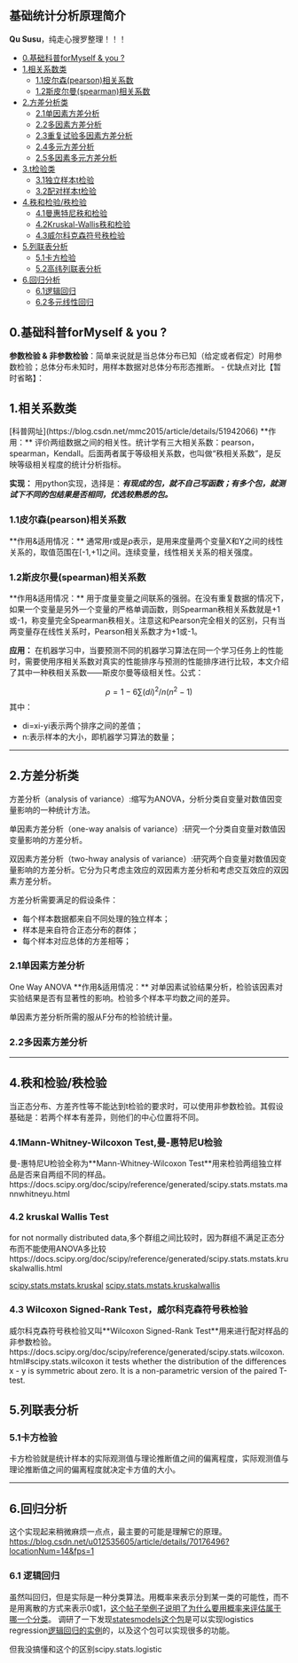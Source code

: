 ## 基础统计分析原理简介

**Qu Susu**，纯走心搜罗整理！！！

* [0.基础科普forMyself & you ?](#0)
* [1.相关系数类](#1)
	* [1.1皮尔森(pearson)相关系数](#1.1)
	* [1.2斯皮尔曼(spearman)相关系数](#1.2)
* [2.方差分析类](#2)
	* [2.1单因素方差分析](#2.1)
	* [2.2多因素方差分析](#2.2)
	* [2.3重复试验多因素方差分析](#2.3)
	* [2.4多元方差分析](#2.4)
	* [2.5多因素多元方差分析](#2.5)
* [3.t检验类](#3)
	* [3.1独立样本t检验](#3.1)
	* [3.2配对样本t检验](#3.2)
* [4.秩和检验/秩检验](#4)
	* [4.1曼惠特尼秩和检验](#4.1)
	* [4.2Kruskal-Wallis秩和检验](#4.2)
	* [4.3威尔科克森符号秩检验](#4.3)
* [5.列联表分析](#5)
	* [5.1卡方检验](#5.1)
	* [5.2高纬列联表分析](#5.2)
* [6.回归分析](#6)
	* [6.1逻辑回归](#6.1)
	* [6.2多元线性回归](#6.2)


<h2 id="0">0.基础科普forMyself & you ?</h2>

**参数检验 & 非参数检验**：简单来说就是当总体分布已知（给定或者假定）时用参数检验；总体分布未知时，用样本数据对总体分布形态推断。
	- 优缺点对比【暂时省略】：



<h2 id="1">1.相关系数类</h2>
[科普网址](https://blog.csdn.net/mmc2015/article/details/51942066)
**作用：** 评价两组数据之间的相关性。统计学有三大相关系数：pearson，spearman，Kendall。后面两者属于等级相关系数，也叫做“秩相关系数”，是反映等级相关程度的统计分析指标。

**实现：** 用python实现，选择是：_**有现成的包，就不自己写函数；有多个包，就测试下不同的包结果是否相同，优选较熟悉的包。**_
 
<h3 id="1.1">1.1皮尔森(pearson)相关系数</h3>
**作用&适用情况：** 通常用r或是ρ表示，是用来度量两个变量X和Y之间的线性关系的，取值范围在[-1,+1]之间。连续变量，线性相关关系的相关强度。

<h3 id="1.2">1.2斯皮尔曼(spearman)相关系数</h3>
**作用&适用情况：** 用于度量变量之间联系的强弱。在没有重复数据的情况下，如果一个变量是另外一个变量的严格单调函数，则Spearman秩相关系数就是+1或-1，称变量完全Spearman秩相关。注意这和Pearson完全相关的区别，只有当两变量存在线性关系时，Pearson相关系数才为+1或-1。

**应用：** 在机器学习中，当要预测不同的机器学习算法在同一个学习任务上的性能时，需要使用序相关系数对真实的性能排序与预测的性能排序进行比较，本文介绍了其中一种秩相关系数——斯皮尔曼等级相关性。公式：

$$
ρ=1-6∑(di)^2/n(n^2-1)
$$
其中：
- di=xi-yi表示两个排序之间的差值；
- n:表示样本的大小，即机器学习算法的数量；

---
<h2 id="2">2.方差分析类</h2>
方差分析（analysis of variance）:缩写为ANOVA，分析分类自变量对数值因变量影响的一种统计方法。

单因素方差分析（one-way analsis of variance）:研究一个分类自变量对数值因变量影响的方差分析。

双因素方差分析（two-hway analysis of variance）:研究两个自变量对数值因变量影响的方差分析。它分为只考虑主效应的双因素方差分析和考虑交互效应的双因素方差分析。


方差分析需要满足的假设条件：
- 每个样本数据都来自不同处理的独立样本；
- 样本是来自符合正态分布的群体；
- 每个样本对应总体的方差相等；



<h3 id="2.1">2.1单因素方差分析</h3>
One Way ANOVA
**作用&适用情况：** 对单因素试验结果分析，检验该因素对实验结果是否有显著性的影响。检验多个样本平均数之间的差异。

单因素方差分析所需的服从F分布的检验统计量。


<h3 id="2.2">2.2多因素方差分析</h3>




---

<h2 id="4">4.秩和检验/秩检验</h2>

当正态分布、方差齐性等不能达到t检验的要求时，可以使用非参数检验。其假设基础是：若两个样本有差异，则他们的中心位置将不同。

<h3 id="4.1">4.1Mann-Whitney-Wilcoxon Test,曼-惠特尼U检验</h3>
曼-惠特尼U检验全称为**Mann-Whitney-Wilcoxon Test**用来检验两组独立样品是否来自两组不同的样品。
https://docs.scipy.org/doc/scipy/reference/generated/scipy.stats.mstats.mannwhitneyu.html


<h3 id="4.2">4.2 kruskal Wallis Test</h3>
for not normally distributed data,多个群组之间比较时，因为群组不满足正态分布而不能使用ANOVA多比较
https://docs.scipy.org/doc/scipy/reference/generated/scipy.stats.mstats.kruskalwallis.html

[scipy.stats.mstats.kruskal](https://docs.scipy.org/doc/scipy/reference/generated/scipy.stats.mstats.kruskal.html)
[scipy.stats.mstats.kruskalwallis](https://docs.scipy.org/doc/scipy/reference/generated/scipy.stats.mstats.kruskalwallis.html)

<h3 id="4.3">4.3 Wilcoxon Signed-Rank Test，威尔科克森符号秩检验</h3>
威尔科克森符号秩检验又叫**Wilcoxon Signed-Rank Test**用来进行配对样品的非参数检验。
https://docs.scipy.org/doc/scipy/reference/generated/scipy.stats.wilcoxon.html#scipy.stats.wilcoxon
it tests whether the distribution of the differences x - y is symmetric about zero. It is a non-parametric version of the paired T-test.



<h2 id="5">5.列联表分析</h2>

<h3 id="5.1">5.1卡方检验</h3>

卡方检验就是统计样本的实际观测值与理论推断值之间的偏离程度，实际观测值与理论推断值之间的偏离程度就决定卡方值的大小。

---
<h2 id="6">6.回归分析</h2>

这个实现起来稍微麻烦一点点，最主要的可能是理解它的原理。
https://blog.csdn.net/u012535605/article/details/70176496?locationNum=14&fps=1

<h3 id="6.1">6.1 逻辑回归</h3>

虽然叫回归，但是实际是一种分类算法。用概率来表示分到某一类的可能性，而不是用离散的方式来表示0或1，[这个帖子举例子说明了为什么要用概率来评估属于哪一个分类](https://blog.csdn.net/wzmhong/article/details/54934453)。
调研了一下发现[statesmodels这个包](http://www.statsmodels.org/stable/py-modindex.html)是可以实现logistics regression[逻辑回归的实例](https://blog.csdn.net/zj360202/article/details/78688070)的，以及这个包可以实现很多的功能。

但我没搞懂和这个的区别scipy.stats.logistic
